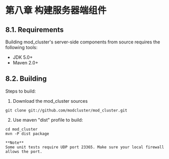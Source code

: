 # 第八章 构建服务器端组件

## 8.1. Requirements

Building mod_cluster's server-side components from source requires the following tools:

* JDK 5.0+
* Maven 2.0+

## 8.2. Building

Steps to build:

1. Download the mod_cluster sources

```
git clone git://github.com/modcluster/mod_cluster.git
```

2. Use maven "dist" profile to build:

```
cd mod_cluster
mvn -P dist package
```

```
**Note**
Some unit tests require UDP port 23365. Make sure your local firewall allows the port.
```